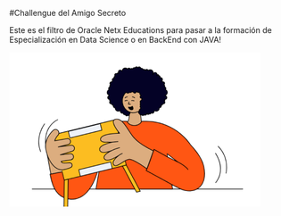 #Challengue del Amigo Secreto

Este es el filtro de Oracle Netx Educations para pasar a la formación
de Especialización en Data Science o en BackEnd con JAVA!

![alt text](./assets/amigo-secreto.png)